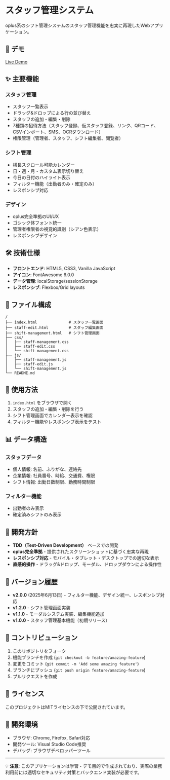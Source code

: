 # スタッフ管理システム

oplus系のシフト管理システムのスタッフ管理機能を忠実に再現したWebアプリケーション。

## 🚀 デモ

[Live Demo](https://your-username.github.io/staff-management-system/)

## ✨ 主要機能

### スタッフ管理
- スタッフ一覧表示
- ドラッグ&ドロップによる行の並び替え
- スタッフの追加・編集・削除
- 7種類の招待方法（スタッフ登録、仮スタッフ登録、リンク、QRコード、CSVインポート、SMS、OCRダウンロード）
- 権限管理（管理者、スタッフ、シフト編集者、閲覧者）

### シフト管理
- 横長スクロール可能カレンダー
- 日・週・月・カスタム表示切り替え
- 今日の日付のハイライト表示
- フィルター機能（出勤者のみ・確定のみ）
- レスポンシブ対応

### デザイン
- oplus完全準拠のUI/UX
- ゴシック体フォント統一
- 管理者権限者の視覚的識別（シアン色表示）
- レスポンシブデザイン

## 🛠️ 技術仕様

- **フロントエンド**: HTML5, CSS3, Vanilla JavaScript
- **アイコン**: FontAwesome 6.0.0
- **データ管理**: localStorage/sessionStorage
- **レスポンシブ**: Flexbox/Grid layouts

## 📁 ファイル構成

```
/
├── index.html              # スタッフ一覧画面
├── staff-edit.html         # スタッフ編集画面
├── shift-management.html   # シフト管理画面
├── css/
│   ├── staff-management.css
│   ├── staff-edit.css
│   └── shift-management.css
├── js/
│   ├── staff-management.js
│   ├── staff-edit.js
│   └── shift-management.js
└── README.md
```

## 🚀 使用方法

1. `index.html` をブラウザで開く
2. スタッフの追加・編集・削除を行う
3. シフト管理画面でカレンダー表示を確認
4. フィルター機能やレスポンシブ表示をテスト

## 📊 データ構造

### スタッフデータ
- 個人情報: 名前、ふりがな、連絡先
- 企業情報: 社員番号、時給、交通費、権限
- シフト情報: 出勤日数制限、勤務時間制限

### フィルター機能
- 出勤者のみ表示
- 確定済みシフトのみ表示

## 🎯 開発方針

- **TDD（Test-Driven Development）** ベースでの開発
- **oplus完全準拠** - 提供されたスクリーンショットに基づく忠実な再現
- **レスポンシブ対応** - モバイル・タブレット・デスクトップでの適切な表示
- **直感的操作** - ドラッグ&ドロップ、モーダル、ドロップダウンによる操作性

## 📝 バージョン履歴

- **v2.0.0** (2025年6月13日) - フィルター機能、デザイン統一、レスポンシブ対応
- **v1.2.0** - シフト管理画面実装
- **v1.1.0** - モーダルシステム実装、編集機能追加
- **v1.0.0** - スタッフ管理基本機能（初期リリース）

## 🤝 コントリビューション

1. このリポジトリをフォーク
2. 機能ブランチを作成 (`git checkout -b feature/amazing-feature`)
3. 変更をコミット (`git commit -m 'Add some amazing feature'`)
4. ブランチにプッシュ (`git push origin feature/amazing-feature`)
5. プルリクエストを作成

## 📄 ライセンス

このプロジェクトはMITライセンスの下で公開されています。

## 🔧 開発環境

- ブラウザ: Chrome, Firefox, Safari対応
- 開発ツール: Visual Studio Code推奨
- デバッグ: ブラウザデベロッパーツール

---

💡 **注意**: このアプリケーションは学習・デモ目的で作成されており、実際の業務利用前には適切なセキュリティ対策とバックエンド実装が必要です。
